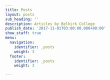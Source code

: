 ```yaml
---
title: Posts
layout: posts
sub_heading: ''
description: Articles by Belkirk College
publish_date: '2017-11-01T03:00:00.000+00:00'
show_staff: true
menu:
  navigation:
    identifier: _posts
    weight: 3
  footer:
    identifier: _posts
    weight: 3

---
```


